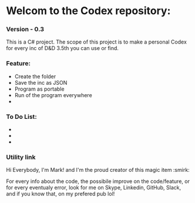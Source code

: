 <h1>Welcom to the Codex repository: </h1> 
<h3>Version - 0.3</h3>

<p>
This is a C# project.
The scope of this project is to make a personal Codex for every inc of D&D 3.5th you can use or find.
</p>

<h3>Feature:</h3>
  <ul>
    <li>Create the folder</li>
    <li>Save the inc as JSON</li>
    <li>Program as portable</li>
    <li>Run of the program everywhere</li>
    <li></li>
  </ul>
  
 <h3>To Do List:</h3>
  <ul>
    <li></li>
    <li></li>
    <li></li>
  </ul>
  
<h3>Utility link</h3>
<p>Hi Everybody, I'm Mark! and I'm the proud creator of this magic item :smirk:</p>
<p>For every info about the code, the possibile improve on the code/feature, or for every eventualy error, look for me on
  Skype, Linkedin, GitHub, Slack, and if you know that, on my prefered pub lol!</p>

